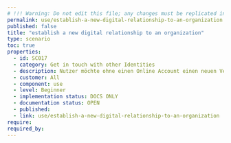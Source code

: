 ```yaml
---
# !!! Warning: Do not edit this file; any changes must be replicated in Excel !!!
permalink: use/establish-a-new-digital-relationship-to-an-organization
published: false
title: "establish a new digital relationship to an organization"
type: scenario
toc: true
properties:
  - id: SC017
  - category: Get in touch with other Identities
  - description: Nutzer möchte ohne einen Online Account einen neuen Vertrag mit einer Organisation eingehen
  - customer: All
  - component: use
  - level: Beginner
  - implementation status: DOCS ONLY
  - documentation status: OPEN
  - published:
  - link: use/establish-a-new-digital-relationship-to-an-organization
require:
required_by:
---
```

